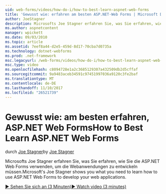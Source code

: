 ```yaml
---
uid: web-forms/videos/how-do-i/how-to-best-learn-aspnet-web-forms
title: 'Gewusst wie: erfahren am besten ASP.NET-Web Forms | Microsoft Docs'
author: JoeStagner
description: Microsofts Joe Stagner erfahren Sie, was Sie erfahren, wie Sie die ASP.NET Web Forms verwenden, um die Webanwendungen zu entwickeln müssen.
ms.author: aspnetcontent
manager: wpickett
ms.date: 09/03/2010
ms.topic: article
ms.assetid: 7eef8a44-d2e5-459d-8d17-70cba7d0735a
ms.technology: dotnet-webforms
ms.prod: .net-framework
msc.legacyurl: /web-forms/videos/how-do-i/how-to-best-learn-aspnet-web-forms
msc.type: video
ms.openlocfilehash: c8094728e1a2c3685129307a432509db2d5cffaf
ms.sourcegitcommit: 9a9483aceb34591c97451997036a9120c3fe2baf
ms.translationtype: MT
ms.contentlocale: de-DE
ms.lasthandoff: 11/10/2017
ms.locfileid: "26521739"
---
```

<a name="how-to-best-learn-aspnet-web-forms"></a><span data-ttu-id="9a5a2-103">Gewusst wie: am besten erfahren, ASP.NET Web Forms</span><span class="sxs-lookup"><span data-stu-id="9a5a2-103">How to Best Learn ASP.NET Web Forms</span></span>
====================
<span data-ttu-id="9a5a2-104">durch [Joe Stagner](https://github.com/JoeStagner)</span><span class="sxs-lookup"><span data-stu-id="9a5a2-104">by [Joe Stagner](https://github.com/JoeStagner)</span></span>

<span data-ttu-id="9a5a2-105">Microsofts Joe Stagner erfahren Sie, was Sie erfahren, wie Sie die ASP.NET Web Forms verwenden, um die Webanwendungen zu entwickeln müssen.</span><span class="sxs-lookup"><span data-stu-id="9a5a2-105">Microsoft's Joe Stagner shows you what you need to learn how to use ASP.NET Web Forms to develop your web applications.</span></span>

[<span data-ttu-id="9a5a2-106">&#9654; Sehen Sie sich an (3 Minuten)</span><span class="sxs-lookup"><span data-stu-id="9a5a2-106">&#9654; Watch video (3 minutes)</span></span>](https://channel9.msdn.com/Blogs/ASP-NET-Site-Videos/how-to-best-learn-aspnet-web-forms)
